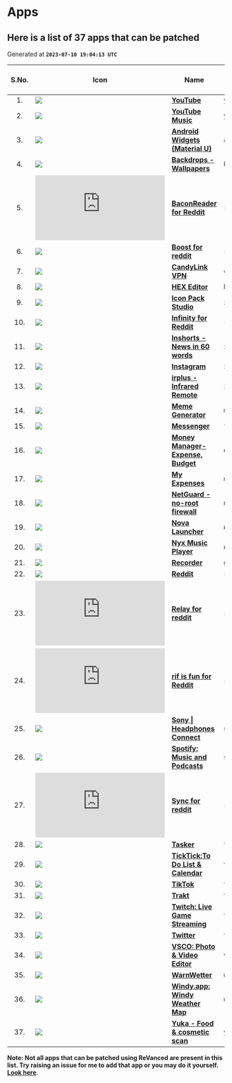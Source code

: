 # Apps

## Here is a list of 37 apps that can be patched

Generated at **`2023-07-10 19:04:13 UTC`**

| S.No. | Icon | Name | Code | ReVanced Extended (RVX) | Package |
|:-----:|------|------|------|:-----------------------:|---------|
| 1. | ![](https://play-lh.googleusercontent.com/lMoItBgdPPVDJsNOVtP26EKHePkwBg-PkuY9NOrc-fumRtTFP4XhpUNk_22syN4Datc=w64-h64) | [**YouTube**](https://play.google.com/store/apps/details?id=com.google.android.youtube) | `youtube` | :white_check_mark: | `com.google.android.youtube` |
| 2. | ![](https://play-lh.googleusercontent.com/GnYnNfKBr2nysHBYgYRCQtcv_RRNN0Sosn47F5ArKJu89DMR3_jHRAazoIVsPUoaMg=w64-h64) | [**YouTube Music**](https://play.google.com/store/apps/details?id=com.google.android.apps.youtube.music) | `youtube_music` | :white_check_mark: | `com.google.android.apps.youtube.music` |
| 3. | ![](https://play-lh.googleusercontent.com/r-HYXeSDiTHhgXNd8rU2s7zV9QclSjIM0FF-oWdhYWCefa5dxUHLvyf5ujaIm8hqp9w=w64-h64) | [**Android Widgets (Material U)**](https://play.google.com/store/apps/details?id=com.dci.dev.androidtwelvewidgets) | `androidtwelvewidgets` | :x: | `com.dci.dev.androidtwelvewidgets` |
| 4. | ![](https://play-lh.googleusercontent.com/ybkU2kHmt5RBz4mXpxyYuO1ZqM3I8uJPhAKA7v51Pj03fwmT7PMMgPP6X2_CymH1cyg=w64-h64) | [**Backdrops - Wallpapers**](https://play.google.com/store/apps/details?id=com.backdrops.wallpapers) | `backdrops` | :x: | `com.backdrops.wallpapers` |
| 5. | ![](https://www.apkmirror.com/wp-content/themes/APKMirror/ap_resize/ap_resize.php?src=https%3A%2F%2Fdownloadr2.apkmirror.com%2Fwp-content%2Fuploads%2F2023%2F06%2F92%2F649ae295d56d0_com.onelouder.baconreader.png&w=64&h=64&q=100) | [**BaconReader for Reddit**](https://www.apkmirror.com/apk/onelouder-apps/baconreader-for-reddit/) | `reddit_baconreader` | :x: | `com.onelouder.baconreader` |
| 6. | ![](https://play-lh.googleusercontent.com/GF71STDEmTKhbEexCYbePXAjYym_ee8E6WR7_R8jr5_Xf10jfL0Kibkjfl33zDrJBw=w64-h64) | [**Boost for reddit**](https://play.google.com/store/apps/details?id=com.rubenmayayo.reddit) | `reddit_boost` | :x: | `com.rubenmayayo.reddit` |
| 7. | ![](https://play-lh.googleusercontent.com/0zHhVlljLtcEiEFKP_GWXorKD9_V6g9RBnyn52Hg3NhVJAbd-wpK8-TRzTI0loxZ8Q=w64-h64) | [**CandyLink VPN**](https://play.google.com/store/apps/details?id=com.candylink.openvpn) | `candyvpn` | :x: | `com.candylink.openvpn` |
| 8. | ![](https://play-lh.googleusercontent.com/qb_ezXXQlsK3darAylqSLudM01tYOXw-sAm2qeODdKXufv1kZmuTb3XSf2fzqwSEvvE=w64-h64) | [**HEX Editor**](https://play.google.com/store/apps/details?id=com.myprog.hexedit) | `hex-editor` | :x: | `com.myprog.hexedit` |
| 9. | ![](https://play-lh.googleusercontent.com/Bw64Ft8n9ei2NJ_Et2MxWjSInZrL_6yMJbu7Usw-BcOgjvjo75xP4JnyjsX8VZJM9_E=w64-h64) | [**Icon Pack Studio**](https://play.google.com/store/apps/details?id=ginlemon.iconpackstudio) | `icon_pack_studio` | :x: | `ginlemon.iconpackstudio` |
| 10. | ![](https://play-lh.googleusercontent.com/ZgV5YIzb5katDKcJqke7uXkKFg1F4ZpMR4RKy-5RHa1vadRHrZjMBpmSXfo-m1QV3GY=w64-h64) | [**Infinity for Reddit**](https://play.google.com/store/apps/details?id=ml.docilealligator.infinityforreddit) | `reddit_infinity` | :x: | `ml.docilealligator.infinityforreddit` |
| 11. | ![](https://play-lh.googleusercontent.com/lvAGNNFIBMC3ZgS-JJcSwDzpSjOGMg7FGY14FrffJobLOed9-H2DiuZwknsIwVwKwTjo=w64-h64) | [**Inshorts - News in 60 words**](https://play.google.com/store/apps/details?id=com.nis.app) | `inshorts` | :x: | `com.nis.app` |
| 12. | ![](https://play-lh.googleusercontent.com/VRMWkE5p3CkWhJs6nv-9ZsLAs1QOg5ob1_3qg-rckwYW7yp1fMrYZqnEFpk0IoVP4LM=w64-h64) | [**Instagram**](https://play.google.com/store/apps/details?id=com.instagram.android) | `instagram` | :x: | `com.instagram.android` |
| 13. | ![](https://play-lh.googleusercontent.com/xNQNgiKHPtYE0Zk_bRd0ZOp9rOOJTy2puzOx8CUBq2Ja4yhOQwdrBdeOrDTGQA9aSg=w64-h64) | [**irplus - Infrared Remote**](https://play.google.com/store/apps/details?id=net.binarymode.android.irplus) | `irplus` | :x: | `net.binarymode.android.irplus` |
| 14. | ![](https://play-lh.googleusercontent.com/YNBUh-8PzcAXryawZ559rEUDowEOgXsPDfTDBOi4AQQR6NTsWGvYTU1tMRctN3uoRqw8=w64-h64) | [**Meme Generator**](https://play.google.com/store/apps/details?id=com.zombodroid.MemeGenerator) | `meme_generator` | :x: | `com.zombodroid.MemeGenerator` |
| 15. | ![](https://play-lh.googleusercontent.com/ldcQMpP7OaVmglCF6kGas9cY_K0PsJzSSosx2saw9KF1m3RHaEXpH_9mwBWaYnkmctk=w64-h64) | [**Messenger**](https://play.google.com/store/apps/details?id=com.facebook.orca) | `fbmessenger` | :x: | `com.facebook.orca` |
| 16. | ![](https://play-lh.googleusercontent.com/N_KBHHLEjLXKXF2kWQPbcPmoFMNZkAvlT2PNpNOwmbm1s-vb9ZmYiRl8E0KOanwJWObV=w64-h64) | [**Money Manager- Expense, Budget**](https://play.google.com/store/apps/details?id=com.ithebk.expensemanager) | `expensemanager` | :x: | `com.ithebk.expensemanager` |
| 17. | ![](https://play-lh.googleusercontent.com/UjuME9DmxhIYnYNWxxeX2GnhZKa2bSRzPa2udUm50z25pUIs06NG_MLTi7MQGp2zWMU=w64-h64) | [**My Expenses**](https://play.google.com/store/apps/details?id=org.totschnig.myexpenses) | `my-expenses` | :x: | `org.totschnig.myexpenses` |
| 18. | ![](https://play-lh.googleusercontent.com/XEd1PsXgOSNNpD2hlZMvigIOJ9e5JCL2KhCJ4X984Az5EFw6YiecDebqdsZ12VNU2kPu=w64-h64) | [**NetGuard - no-root firewall**](https://play.google.com/store/apps/details?id=eu.faircode.netguard) | `netguard` | :x: | `eu.faircode.netguard` |
| 19. | ![](https://play-lh.googleusercontent.com/Et6Ha-3AtD1XVbSHn68xCRFkQcPiZIKnl2q5y9EoRT5Y7u2NHRb35ii_Jot-hNLfvv3y=w64-h64) | [**Nova Launcher**](https://play.google.com/store/apps/details?id=com.teslacoilsw.launcher) | `nova_launcher` | :x: | `com.teslacoilsw.launcher` |
| 20. | ![](https://play-lh.googleusercontent.com/qg5vyfgAD_p05a9c82y0X7BvMVYq74YBK3-75y2SViOfX6zJJWHvnyc57BzKMnJJX-g=w64-h64) | [**Nyx Music Player**](https://play.google.com/store/apps/details?id=com.awedea.nyx) | `nyx-music-player` | :x: | `com.awedea.nyx` |
| 21. | ![](https://play-lh.googleusercontent.com/OfRwK6rMr4i7gu1AKeNbK-qnYPuL6EVQ5j6AYYQc0ge-I-NPYoBUsweVPuJLSOtHYag=w64-h64) | [**Recorder**](https://play.google.com/store/apps/details?id=com.google.android.apps.recorder) | `google_recorder` | :x: | `com.google.android.apps.recorder` |
| 22. | ![](https://play-lh.googleusercontent.com/nlptFyxNsb8J0g8ZLux6016kunduV4jCxIrOJ7EEy-IobSN1RCDXAJ6DTGP81z7rr5Zq=w64-h64) | [**Reddit**](https://play.google.com/store/apps/details?id=com.reddit.frontpage) | `reddit` | :x: | `com.reddit.frontpage` |
| 23. | ![](https://www.apkmirror.com/wp-content/themes/APKMirror/ap_resize/ap_resize.php?src=https%3A%2F%2Fdownloadr2.apkmirror.com%2Fwp-content%2Fuploads%2F2023%2F06%2F35%2F649b8a8d2d079_free.reddit.news.png&w=64&h=64&q=100) | [**Relay for reddit**](https://www.apkmirror.com/apk/dbrady/relay-for-reddit-2/) | `reddit_relay` | :x: | `free.reddit.news` |
| 24. | ![](https://www.apkmirror.com/wp-content/themes/APKMirror/ap_resize/ap_resize.php?src=https%3A%2F%2Fdownloadr2.apkmirror.com%2Fwp-content%2Fuploads%2F2023%2F06%2F08%2F6486686b1d551_com.andrewshu.android.reddit.png&w=64&h=64&q=100) | [**rif is fun for Reddit**](https://www.apkmirror.com/apk/talklittle/reddit-is-fun/) | `reddit_isfun` | :x: | `com.andrewshu.android.reddit` |
| 25. | ![](https://play-lh.googleusercontent.com/BpJMwIjqHja-cZL_p2JREBTuG8d-Nyp9gUiQzciP9HvHAsF69mt9HFzouFTdimiuiWIH=w64-h64) | [**Sony \| Headphones Connect**](https://play.google.com/store/apps/details?id=com.sony.songpal.mdr) | `sony_headphones_connect` | :x: | `com.sony.songpal.mdr` |
| 26. | ![](https://play-lh.googleusercontent.com/cShys-AmJ93dB0SV8kE6Fl5eSaf4-qMMZdwEDKI5VEmKAXfzOqbiaeAsqqrEBCTdIEs=w64-h64) | [**Spotify: Music and Podcasts**](https://play.google.com/store/apps/details?id=com.spotify.music) | `spotify` | :x: | `com.spotify.music` |
| 27. | ![](https://www.apkmirror.com/wp-content/themes/APKMirror/ap_resize/ap_resize.php?src=https%3A%2F%2Fdownloadr2.apkmirror.com%2Fwp-content%2Fuploads%2F2023%2F06%2F28%2F649f9d78c7ab5_com.laurencedawson.reddit_sync.png&w=64&h=64&q=100) | [**Sync for reddit**](https://www.apkmirror.com/apk/red-apps-ltd/sync-for-reddit/) | `reddit_sync` | :x: | `com.laurencedawson.reddit_sync` |
| 28. | ![](https://play-lh.googleusercontent.com/8IkkhPNnxNVYhnUxcidu0-Yp72aSb3H0gQJ1U-_ImQ7SCGLz1zgXtV7wi2Hpd6Odghg=w64-h64) | [**Tasker**](https://play.google.com/store/apps/details?id=net.dinglisch.android.taskerm) | `tasker` | :x: | `net.dinglisch.android.taskerm` |
| 29. | ![](https://play-lh.googleusercontent.com/JkYolPNuRAlrXEI9vlk-XOid3VFJ0IPjDj2eM_xrriuE3Zu8IX9cuMkI7JOTw1upNxbW=w64-h64) | [**TickTick:To Do List & Calendar**](https://play.google.com/store/apps/details?id=com.ticktick.task) | `ticktick` | :x: | `com.ticktick.task` |
| 30. | ![](https://play-lh.googleusercontent.com/Ui_-OW6UJI147ySDX9guWWDiCPSq1vtxoC-xG17BU2FpU0Fi6qkWwuLdpddmT9fqrA=w64-h64) | [**TikTok**](https://play.google.com/store/apps/details?id=com.ss.android.ugc.trill) | `tiktok` | :x: | `com.ss.android.ugc.trill` |
| 31. | ![](https://play-lh.googleusercontent.com/n0SqzImml-_GwGHQJRIRQs2IgHELIZPH_GZIwSl7c71qhok8dgZh7rQvOH1jihkVhw=w64-h64) | [**Trakt**](https://play.google.com/store/apps/details?id=tv.trakt.trakt) | `trakt` | :x: | `tv.trakt.trakt` |
| 32. | ![](https://play-lh.googleusercontent.com/QLQzL-MXtxKEDlbhrQCDw-REiDsA9glUH4m16syfar_KVLRXlzOhN7tmAceiPerv4Jg=w64-h64) | [**Twitch: Live Game Streaming**](https://play.google.com/store/apps/details?id=tv.twitch.android.app) | `twitch` | :x: | `tv.twitch.android.app` |
| 33. | ![](https://play-lh.googleusercontent.com/wIf3HtczQDjHzHuu7vezhqNs0zXAG85F7VmP7nhsTxO3OHegrVXlqIh_DWBYi86FTIGk=w64-h64) | [**Twitter**](https://play.google.com/store/apps/details?id=com.twitter.android) | `twitter` | :x: | `com.twitter.android` |
| 34. | ![](https://play-lh.googleusercontent.com/RdCklOFg3SLN5QF8OR7cU-5bs1ESYo_pqGYrK2ena3XZDcrLOpjf7vLtNQELOR7Uo4MH=w64-h64) | [**VSCO: Photo & Video Editor**](https://play.google.com/store/apps/details?id=com.vsco.cam) | `vsco` | :x: | `com.vsco.cam` |
| 35. | ![](https://play-lh.googleusercontent.com/vzWpHOJbMbaWc2FgHWNcp_xIQyn0qHxZVaG1ly0kYTxrhNfWD3DAnwmnQRPx36yauxs=w64-h64) | [**WarnWetter**](https://play.google.com/store/apps/details?id=de.dwd.warnapp) | `warnwetter` | :x: | `de.dwd.warnapp` |
| 36. | ![](https://play-lh.googleusercontent.com/6dXNbnL3ge2DfM4cQ1XXIHZsOzg9LZtgMTmNWqY-7oI9dDDbL9dd8ct2DzaTVa0hNAq1=w64-h64) | [**Windy.app: Windy Weather Map**](https://play.google.com/store/apps/details?id=co.windyapp.android) | `windy` | :x: | `co.windyapp.android` |
| 37. | ![](https://play-lh.googleusercontent.com/fmGc9NGmf0ZTV2PQIhZ7lprvqNaUOaZEFXZg6MIG5fDaUiTua4Y2D7IxA3jaHDj2xQ=w64-h64) | [**Yuka - Food & cosmetic scan**](https://play.google.com/store/apps/details?id=io.yuka.android) | `yuka` | :x: | `io.yuka.android` |

**Note: Not all apps that can be patched using ReVanced are present in this list. Try raising an issue for me to add that app or you may do it yourself. [Look here]()**.

